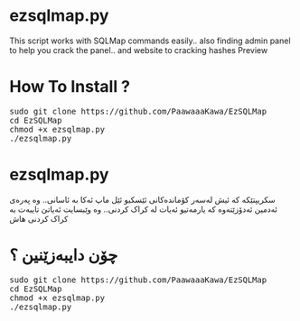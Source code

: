 # ezsqlmap.py
This script works with SQLMap commands easily.. also finding admin panel to help you crack the panel.. and website to cracking hashes
Preview


# How To Install ?

<pre>
sudo git clone https://github.com/PaawaaaKawa/EzSQLMap
cd EzSQLMap
chmod +x ezsqlmap.py
./ezsqlmap.py
</pre>

# ezsqlmap.py

سکریپتێکە کە ئیش لەسەر کۆماندەکانی ئێسکیو ئێل ماپ ئەکا بە ئاسانی.. وە پەرەی ئەدمین ئەدۆزێتەوە کە یارمەتیو ئەیات لە کراک کردنی.. وە وێبسایت ئەیاتێ تایبەت بە کراک کردنی هاش
# چۆن دایبەزێنین ؟
<pre>
sudo git clone https://github.com/PaawaaaKawa/EzSQLMap
cd EzSQLMap
chmod +x ezsqlmap.py
./ezsqlmap.py
</pre>
